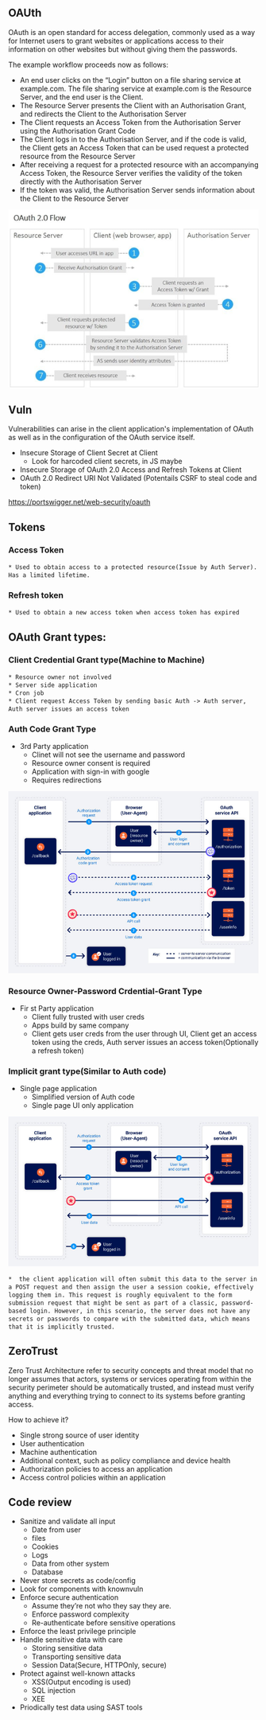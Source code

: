 ## OAUth

OAuth is an open standard for access delegation, commonly used as a way for Internet users to grant websites or applications access to their information on other websites but without giving them the passwords.

The example workflow proceeds now as follows:

* An end user clicks on the “Login” button on a file sharing service at example.com. The file sharing service at example.com is the Resource Server, and the end user is the Client.
* The Resource Server presents the Client with an Authorisation Grant, and redirects the Client to the Authorisation Server
* The Client requests an Access Token from the Authorisation Server using the Authorisation Grant Code
* The Client logs in to the Authorisation Server, and if the code is valid, the Client gets an Access Token that can be used request a protected resource from the Resource Server
* After receiving a request for a protected resource with an accompanying Access Token, the Resource Server verifies the validity of the token directly with the Authorisation Server
* If the token was valid, the Authorisation Server sends information about the Client to the Resource Server

![SAML](OAuth_flow-768x545.jpg)


## Vuln

Vulnerabilities can arise in the client application's implementation of OAuth as well as in the configuration of the OAuth service itself. 

* Insecure Storage of Client Secret at  Client
    * Look for harcoded client secrets, in JS maybe
* Insecure Storage of OAuth 2.0 Access and Refresh Tokens at  Client
* OAuth 2.0 Redirect URI Not  Validated (Potentails CSRF to steal code and token)


https://portswigger.net/web-security/oauth

## Tokens
### Access Token
    * Used to obtain access to a protected resource(Issue by Auth Server). Has a limited lifetime.

### Refresh token
    * Used to obtain a new access token when access token has expired


## OAuth Grant types:
### Client Credential Grant type(Machine to Machine)
    * Resource owner not involved
    * Server side application
    * Cron job
    * Client request Access Token by sending basic Auth -> Auth server, Auth server issues an access token
### Auth Code Grant Type
* 3rd Party application
    * Clinet will not see the username and password
    * Resource owner consent is required
    * Application with sign-in with google
    * Requires redirections

![SAML](AuthCode.jpg)
### Resource Owner-Password Crdential-Grant Type
* Fir st Party application
    * Client fully trusted with user creds
    * Apps build by same company
    * Client gets user creds from the user through UI, Client get an access token using the creds, Auth server issues an access token(Optionally a refresh token)
### Implicit grant type(Similar to Auth code)
* Single page application
    * Simplified version of Auth code
    * Single page UI only application

![SAML](Implicit.jpg)

    *  the client application will often submit this data to the server in a POST request and then assign the user a session cookie, effectively logging them in. This request is roughly equivalent to the form submission request that might be sent as part of a classic, password-based login. However, in this scenario, the server does not have any secrets or passwords to compare with the submitted data, which means that it is implicitly trusted.


## ZeroTrust
Zero Trust Architecture refer to security concepts and threat model that no longer assumes that actors, systems or services operating from within the security perimeter should be automatically trusted, and instead must verify anything and everything trying to connect to its systems before granting access.


How to achieve it?

* Single strong source of user identity
* User authentication
* Machine authentication
* Additional context, such as policy compliance and device health
* Authorization policies to access an application
* Access control policies within an application

## Code review

* Sanitize and validate all input
    * Date from user
    * files
    * Cookies
    * Logs
    * Data from other system
    * Database
* Never store secrets as code/config
* Look for components with knownvuln
* Enforce secure authentication
    * Assume they’re not who they say they are.
    * Enforce password complexity
    * Re-authenticate before sensitive operations
* Enforce the least privilege principle
* Handle sensitive data with care
    * Storing sensitive data
    * Transporting sensitive data
    * Session Data(Secure, HTTPOnly, secure)
* Protect against well-known attacks
    * XSS(Output encoding is used)
    * SQL injection
    * XEE
* Priodically test data using SAST tools
